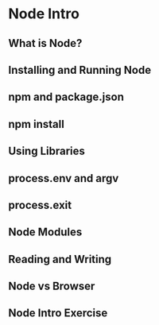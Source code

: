 # Node Intro

## What is Node?

## Installing and Running Node

## npm and package.json

## npm install

## Using Libraries

## process.env and argv

## process.exit

## Node Modules

## Reading and Writing

## Node vs Browser

## Node Intro Exercise
